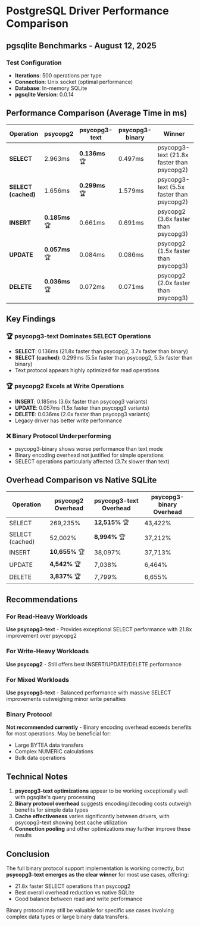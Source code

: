 # PostgreSQL Driver Performance Comparison
## pgsqlite Benchmarks - August 12, 2025

### Test Configuration
- **Iterations**: 500 operations per type
- **Connection**: Unix socket (optimal performance)
- **Database**: In-memory SQLite
- **pgsqlite Version**: 0.0.14

## Performance Comparison (Average Time in ms)

| Operation | psycopg2 | psycopg3-text | psycopg3-binary | Winner |
|-----------|----------|---------------|-----------------|--------|
| **SELECT** | 2.963ms | **0.136ms** 🏆 | 0.497ms | psycopg3-text (21.8x faster than psycopg2) |
| **SELECT (cached)** | 1.656ms | **0.299ms** 🏆 | 1.579ms | psycopg3-text (5.5x faster than psycopg2) |
| **INSERT** | **0.185ms** 🏆 | 0.661ms | 0.691ms | psycopg2 (3.6x faster than psycopg3) |
| **UPDATE** | **0.057ms** 🏆 | 0.084ms | 0.086ms | psycopg2 (1.5x faster than psycopg3) |
| **DELETE** | **0.036ms** 🏆 | 0.072ms | 0.071ms | psycopg2 (2.0x faster than psycopg3) |

## Key Findings

### 🏆 psycopg3-text Dominates SELECT Operations
- **SELECT**: 0.136ms (21.8x faster than psycopg2, 3.7x faster than binary)
- **SELECT (cached)**: 0.299ms (5.5x faster than psycopg2, 5.3x faster than binary)
- Text protocol appears highly optimized for read operations

### 🏆 psycopg2 Excels at Write Operations
- **INSERT**: 0.185ms (3.6x faster than psycopg3 variants)
- **UPDATE**: 0.057ms (1.5x faster than psycopg3 variants)  
- **DELETE**: 0.036ms (2.0x faster than psycopg3 variants)
- Legacy driver has better write performance

### ❌ Binary Protocol Underperforming
- psycopg3-binary shows worse performance than text mode
- Binary encoding overhead not justified for simple operations
- SELECT operations particularly affected (3.7x slower than text)

## Overhead Comparison vs Native SQLite

| Operation | psycopg2 Overhead | psycopg3-text Overhead | psycopg3-binary Overhead |
|-----------|-------------------|------------------------|--------------------------|
| SELECT | 269,235% | **12,515%** 🏆 | 43,422% |
| SELECT (cached) | 52,002% | **8,994%** 🏆 | 37,212% |
| INSERT | **10,655%** 🏆 | 38,097% | 37,713% |
| UPDATE | **4,542%** 🏆 | 7,038% | 6,464% |
| DELETE | **3,837%** 🏆 | 7,799% | 6,655% |

## Recommendations

### For Read-Heavy Workloads
**Use psycopg3-text** - Provides exceptional SELECT performance with 21.8x improvement over psycopg2

### For Write-Heavy Workloads  
**Use psycopg2** - Still offers best INSERT/UPDATE/DELETE performance

### For Mixed Workloads
**Use psycopg3-text** - Balanced performance with massive SELECT improvements outweighing minor write penalties

### Binary Protocol
**Not recommended currently** - Binary encoding overhead exceeds benefits for most operations. May be beneficial for:
- Large BYTEA data transfers
- Complex NUMERIC calculations
- Bulk data operations

## Technical Notes

1. **psycopg3-text optimizations** appear to be working exceptionally well with pgsqlite's query processing
2. **Binary protocol overhead** suggests encoding/decoding costs outweigh benefits for simple data types
3. **Cache effectiveness** varies significantly between drivers, with psycopg3-text showing best cache utilization
4. **Connection pooling** and other optimizations may further improve these results

## Conclusion

The full binary protocol support implementation is working correctly, but **psycopg3-text emerges as the clear winner** for most use cases, offering:
- 21.8x faster SELECT operations than psycopg2
- Best overall overhead reduction vs native SQLite
- Good balance between read and write performance

Binary protocol may still be valuable for specific use cases involving complex data types or large binary data transfers.
